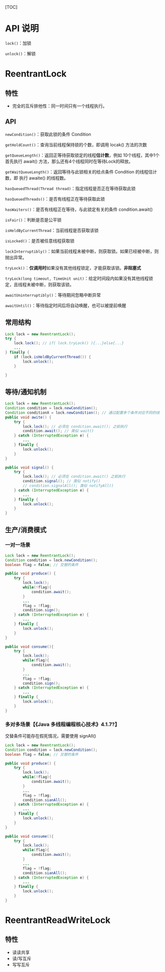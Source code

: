 [TOC]

# API 说明

`lock()`：加锁

`unlock()`：解锁



# ReentrantLock

## 特性

-   完全的互斥排他性：同一时间只有一个线程执行。

## API

`newCondition()`：获取此锁的条件 Condition

`getHoldCount()`：查询当前线程保持锁的个数，即调用 locak() 方法的次数

`getQueueLength()`：返回正等待获取锁定的线程**估计数**，例如 10个线程，其中1个首先执行 await() 方法，那么还有4个线程同时在等待Lock的释放。

`getWaitQueueLength()`：返回等待与此锁相关的给点条件 Condition 的线程估计数，即 执行 awaite() 的线程数。

`hasQueuedThread(Thread thread)`：指定线程是否正在等待获取此锁

`hasQueuedThreads()`：是否有线程正在等待获取此锁

`hasWaiters()`：是否有线程正在等待，与此锁定有关的条件 condition.await()

`isFair()`：判断是否是公平锁

`isHeldByCurrentThread`：当前线程是否获取该锁

`isLocked()`：是否被任意线程获取锁

`lockInterruptibly()`：如果当前线程未被中断，则获取锁。如果已经被中断，则抛出异常。

`tryLock()`：**仅调用时**如果没有其他线程锁定，才能获取该锁。**非阻塞式**

`tryLock(long timeout, TimeUnit unit)`：给定时间段内如果没有其他线程锁定，且线程未被中断，则获取该锁。

`awaitUninterruptibly()`：等待期间忽略中断异常

`awaitUntil()`：等待指定时间后将自动唤醒，也可以被提前唤醒



## 常用结构

```java
Lock lock = new ReentrantLock();
try {
    lock.lock(); // if( lock.tryLock() ){...}else{...}
    ...
} finally {
    if (lock.isHeldByCurrentThread()) {
        lock.unlock();
    }
    
}
```

## 等待/通知机制

```java
Lock lock = new ReentrantLock();
Condition condition = lock.newCondition();
Condition conditionX = lock.newCondition(); // 通过配置多个条件对应不同的线程，从而实现唤醒指定线程
public void awite() {
    try {
        lock.lock(); // 必须在 condition.await(); 之前执行
        condition.await(); // 类似 wait()
    } catch (InterruptedException e) {
		...
    } finally {
        lock.unlock();
    }
}

public void signal() {
    try {
        lock.lock(); // 必须在 condition.await() 之前执行
        condition.signal(); // 类似 notify()
        // condition.signalAll(); 类似 notifyAll()
    } catch (InterruptedException e) {
		...
    } finally {
        lock.unlock();
    }
}

```

## 生产/消费模式

### 一对一场景

```java
Lock lock = new ReentrantLock();
Condition condition = lock.newCondition();
boolean flag = false; // 交替的条件

public void produce() {
    try {
        lock.lock();
       	while(!flag){
            condition.await();
        }
        ...
        flag = !flag;
        condition.sign();
    } catch (InterruptedException e) {
		...
    } finally {
        lock.unlock();
    }
}

public void consume(){
    try {
        lock.lock();
       	while(flag){
            condition.await();
        }
        ...
        flag = !flag;
        condition.sign();
    } catch (InterruptedException e) {
		...
    } finally {
        lock.unlock();
    }
}
```

### 多对多场景【《Java 多线程编程核心技术》4.1.7?】

交替条件可能存在假死情况，需要使用 signAll()

```java
Lock lock = new ReentrantLock();
Condition condition = lock.newCondition();
boolean flag = false; // 交替的条件

public void produce() {
    try {
        lock.lock();
       	while(!flag){
            condition.await();
        }
        ...
        flag = !flag;
        condition.sianAll();
    } catch (InterruptedException e) {
		...
    } finally {
        lock.unlock();
    }
}

public void consume(){
    try {
        lock.lock();
       	while(flag){
            condition.await();
        }
        ...
        flag = !flag;
        condition.sianAll();
    } catch (InterruptedException e) {
		...
    } finally {
        lock.unlock();
    }
}
```

# ReentrantReadWriteLock

## 特性

-   读读共享
-   读/写互斥
-   写写互斥